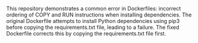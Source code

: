 This repository demonstrates a common error in Dockerfiles: incorrect ordering of COPY and RUN instructions when installing dependencies. The original Dockerfile attempts to install Python dependencies using pip3 before copying the requirements.txt file, leading to a failure. The fixed Dockerfile corrects this by copying the requirements.txt file first.